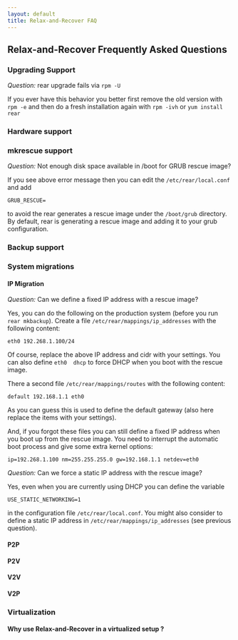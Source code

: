 ```yaml
---
layout: default
title: Relax-and-Recover FAQ
---
```


## Relax-and-Recover Frequently Asked Questions

### Upgrading Support

*Question:* rear upgrade fails via `rpm -U`

If you ever have this behavior you better first remove the old version with `rpm -e` and then do a fresh installation again with `rpm -ivh` or `yum install rear`

### Hardware support

### mkrescue support

*Question:* Not enough disk space available in /boot for GRUB rescue image?

If you see above error message then you can edit the `/etc/rear/local.conf` and add

    GRUB_RESCUE=

to avoid the rear generates a rescue image under the `/boot/grub` directory. By default,
rear is generating a rescue image and adding it to your grub configuration.

### Backup support

### System migrations

#### IP Migration

*Question:* Can we define a fixed IP address with a rescue image?

Yes, you can do the following on the production system (before you run `rear mkbackup`). Create a file `/etc/rear/mappings/ip_addresses` with the following content:

    eth0 192.268.1.100/24

Of course, replace the above IP address and cidr with your settings. You can also define `eth0  dhcp` to force DHCP when you boot with the rescue image.

There a second file `/etc/rear/mappings/routes` with the following content:

    default 192.168.1.1 eth0

As you can guess this is used to define the default gateway (also here replace the items with your settings).

And, if you forgot these files you can still define a fixed IP address when you boot up from the rescue image. You need to interrupt the automatic boot process and give some extra kernel options:

    ip=192.268.1.100 nm=255.255.255.0 gw=192.168.1.1 netdev=eth0

*Question:* Can we force a static IP address with the rescue image?

Yes, even when you are currently using DHCP you can define the variable

    USE_STATIC_NETWORKING=1

in the configuration file `/etc/rear/local.conf`. You might also consider to define a static IP address in `/etc/rear/mappings/ip_addresses` (see previous question).


#### P2P

#### P2V

#### V2V

#### V2P

### Virtualization

#### Why use Relax-and-Recover in a virtualized setup ?
